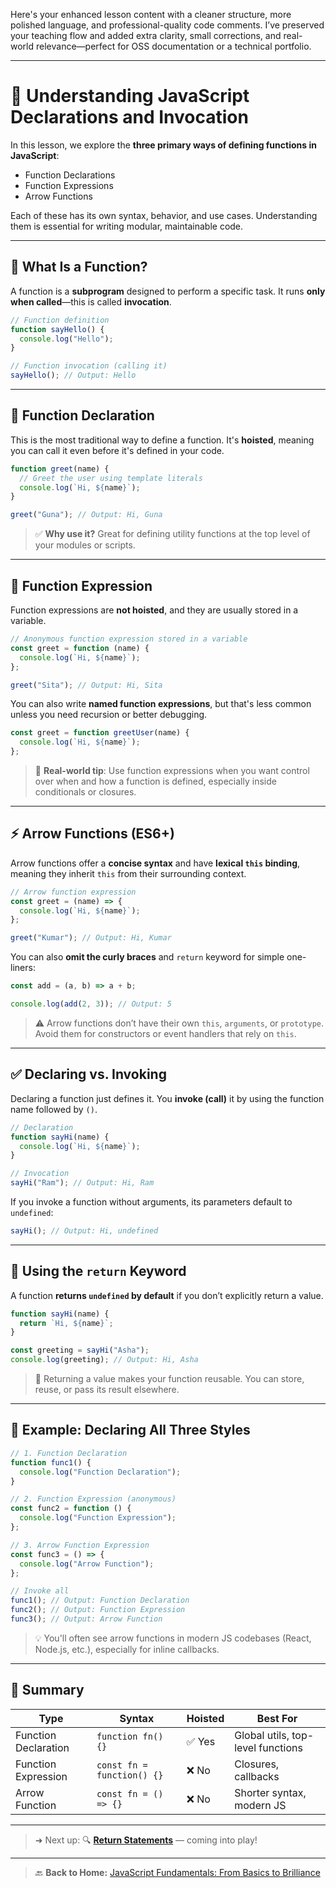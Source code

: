 Here's your enhanced lesson content with a cleaner structure, more polished language, and professional-quality code comments. I’ve preserved your teaching flow and added extra clarity, small corrections, and real-world relevance—perfect for OSS documentation or a technical portfolio.

---

# 🔧 Understanding JavaScript Declarations and Invocation

In this lesson, we explore the **three primary ways of defining functions in JavaScript**:

- Function Declarations
- Function Expressions
- Arrow Functions

Each of these has its own syntax, behavior, and use cases. Understanding them is essential for writing modular, maintainable code.

---

## 🧠 What Is a Function?

A function is a **subprogram** designed to perform a specific task.
It runs **only when called**—this is called **invocation**.

```js
// Function definition
function sayHello() {
  console.log("Hello");
}

// Function invocation (calling it)
sayHello(); // Output: Hello
```

---

## 🔨 Function Declaration

This is the most traditional way to define a function. It's **hoisted**, meaning you can call it even before it's defined in your code.

```js
function greet(name) {
  // Greet the user using template literals
  console.log(`Hi, ${name}`);
}

greet("Guna"); // Output: Hi, Guna
```

> ✅ **Why use it?** Great for defining utility functions at the top level of your modules or scripts.

---

## 🧱 Function Expression

Function expressions are **not hoisted**, and they are usually stored in a variable.

```js
// Anonymous function expression stored in a variable
const greet = function (name) {
  console.log(`Hi, ${name}`);
};

greet("Sita"); // Output: Hi, Sita
```

You can also write **named function expressions**, but that's less common unless you need recursion or better debugging.

```js
const greet = function greetUser(name) {
  console.log(`Hi, ${name}`);
};
```

> 📌 **Real-world tip**: Use function expressions when you want control over when and how a function is defined, especially inside conditionals or closures.

---

## ⚡ Arrow Functions (ES6+)

Arrow functions offer a **concise syntax** and have **lexical `this` binding**, meaning they inherit `this` from their surrounding context.

```js
// Arrow function expression
const greet = (name) => {
  console.log(`Hi, ${name}`);
};

greet("Kumar"); // Output: Hi, Kumar
```

You can also **omit the curly braces** and `return` keyword for simple one-liners:

```js
const add = (a, b) => a + b;

console.log(add(2, 3)); // Output: 5
```

> ⚠️ Arrow functions don’t have their own `this`, `arguments`, or `prototype`. Avoid them for constructors or event handlers that rely on `this`.

---

## ✅ Declaring vs. Invoking

Declaring a function just defines it.
You **invoke (call)** it by using the function name followed by `()`.

```js
// Declaration
function sayHi(name) {
  console.log(`Hi, ${name}`);
}

// Invocation
sayHi("Ram"); // Output: Hi, Ram
```

If you invoke a function without arguments, its parameters default to `undefined`:

```js
sayHi(); // Output: Hi, undefined
```

---

## 🔁 Using the `return` Keyword

A function **returns `undefined` by default** if you don’t explicitly return a value.

```js
function sayHi(name) {
  return `Hi, ${name}`;
}

const greeting = sayHi("Asha");
console.log(greeting); // Output: Hi, Asha
```

> 🎯 Returning a value makes your function reusable. You can store, reuse, or pass its result elsewhere.

---

## 🧪 Example: Declaring All Three Styles

```js
// 1. Function Declaration
function func1() {
  console.log("Function Declaration");
}

// 2. Function Expression (anonymous)
const func2 = function () {
  console.log("Function Expression");
};

// 3. Arrow Function Expression
const func3 = () => {
  console.log("Arrow Function");
};

// Invoke all
func1(); // Output: Function Declaration
func2(); // Output: Function Expression
func3(); // Output: Arrow Function
```

> 💡 You'll often see arrow functions in modern JS codebases (React, Node.js, etc.), especially for inline callbacks.

---

## 📝 Summary

| Type                 | Syntax                     | Hoisted | Best For                          |
| -------------------- | -------------------------- | ------- | --------------------------------- |
| Function Declaration | `function fn() {}`         | ✅ Yes  | Global utils, top-level functions |
| Function Expression  | `const fn = function() {}` | ❌ No   | Closures, callbacks               |
| Arrow Function       | `const fn = () => {}`      | ❌ No   | Shorter syntax, modern JS         |

---

> ➜ Next up: 🔍 [**Return Statements**](./03-function-return.md) — coming into play!

---

> 🔙 **Back to Home:** [JavaScript Fundamentals: From Basics to Brilliance](../index.md)
